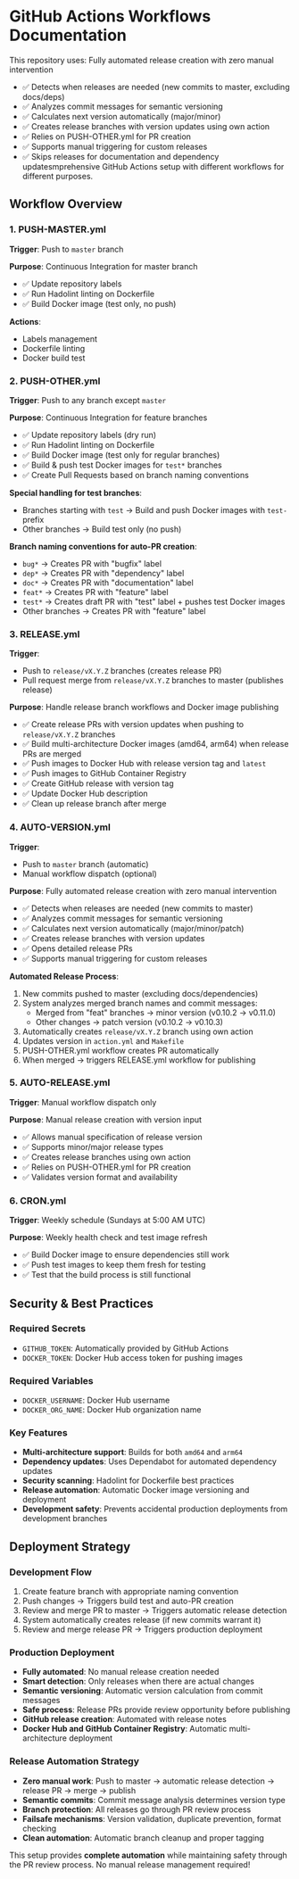 # GitHub Actions Workflows Documentation

This repository uses: Fully automated release creation with zero manual intervention
- ✅ Detects when releases are needed (new commits to master, excluding docs/deps)
- ✅ Analyzes commit messages for semantic versioning
- ✅ Calculates next version automatically (major/minor)
- ✅ Creates release branches with version updates using own action
- ✅ Relies on PUSH-OTHER.yml for PR creation
- ✅ Supports manual triggering for custom releases
- ✅ Skips releases for documentation and dependency updatesmprehensive GitHub Actions setup with different workflows for different purposes.

## Workflow Overview

### 1. PUSH-MASTER.yml
**Trigger**: Push to `master` branch

**Purpose**: Continuous Integration for master branch
- ✅ Update repository labels
- ✅ Run Hadolint linting on Dockerfile
- ✅ Build Docker image (test only, no push)

**Actions**:
- Labels management
- Dockerfile linting
- Docker build test

### 2. PUSH-OTHER.yml
**Trigger**: Push to any branch except `master`

**Purpose**: Continuous Integration for feature branches
- ✅ Update repository labels (dry run)
- ✅ Run Hadolint linting on Dockerfile
- ✅ Build Docker image (test only for regular branches)
- ✅ Build & push test Docker images for `test*` branches
- ✅ Create Pull Requests based on branch naming conventions

**Special handling for test branches**:
- Branches starting with `test` → Build and push Docker images with `test-` prefix
- Other branches → Build test only (no push)

**Branch naming conventions for auto-PR creation**:
- `bug*` → Creates PR with "bugfix" label
- `dep*` → Creates PR with "dependency" label  
- `doc*` → Creates PR with "documentation" label
- `feat*` → Creates PR with "feature" label
- `test*` → Creates draft PR with "test" label + pushes test Docker images
- Other branches → Creates PR with "feature" label

### 3. RELEASE.yml
**Trigger**: 
- Push to `release/vX.Y.Z` branches (creates release PR)
- Pull request merge from `release/vX.Y.Z` branches to master (publishes release)

**Purpose**: Handle release branch workflows and Docker image publishing
- ✅ Create release PRs with version updates when pushing to `release/vX.Y.Z` branches
- ✅ Build multi-architecture Docker images (amd64, arm64) when release PRs are merged
- ✅ Push images to Docker Hub with release version tag and `latest`
- ✅ Push images to GitHub Container Registry
- ✅ Create GitHub release with version tag
- ✅ Update Docker Hub description
- ✅ Clean up release branch after merge

### 4. AUTO-VERSION.yml
**Trigger**: 
- Push to `master` branch (automatic)
- Manual workflow dispatch (optional)

**Purpose**: Fully automated release creation with zero manual intervention
- ✅ Detects when releases are needed (new commits to master)
- ✅ Analyzes commit messages for semantic versioning
- ✅ Calculates next version automatically (major/minor/patch)
- ✅ Creates release branches with version updates
- ✅ Opens detailed release PRs
- ✅ Supports manual triggering for custom releases

**Automated Release Process**:
1. New commits pushed to master (excluding docs/dependencies)
2. System analyzes merged branch names and commit messages:
   - Merged from "feat" branches → minor version (v0.10.2 → v0.11.0)
   - Other changes → patch version (v0.10.2 → v0.10.3)
3. Automatically creates `release/vX.Y.Z` branch using own action
4. Updates version in `action.yml` and `Makefile`
5. PUSH-OTHER.yml workflow creates PR automatically
6. When merged → triggers RELEASE.yml workflow for publishing

### 5. AUTO-RELEASE.yml
**Trigger**: Manual workflow dispatch only

**Purpose**: Manual release creation with version input
- ✅ Allows manual specification of release version
- ✅ Supports minor/major release types
- ✅ Creates release branches using own action
- ✅ Relies on PUSH-OTHER.yml for PR creation
- ✅ Validates version format and availability

### 6. CRON.yml
**Trigger**: Weekly schedule (Sundays at 5:00 AM UTC)

**Purpose**: Weekly health check and test image refresh
- ✅ Build Docker image to ensure dependencies still work
- ✅ Push test images to keep them fresh for testing
- ✅ Test that the build process is still functional

## Security & Best Practices

### Required Secrets
- `GITHUB_TOKEN`: Automatically provided by GitHub Actions
- `DOCKER_TOKEN`: Docker Hub access token for pushing images

### Required Variables
- `DOCKER_USERNAME`: Docker Hub username
- `DOCKER_ORG_NAME`: Docker Hub organization name

### Key Features
- **Multi-architecture support**: Builds for both `amd64` and `arm64`
- **Dependency updates**: Uses Dependabot for automated dependency updates
- **Security scanning**: Hadolint for Dockerfile best practices
- **Release automation**: Automatic Docker image versioning and deployment
- **Development safety**: Prevents accidental production deployments from development branches

## Deployment Strategy

### Development Flow
1. Create feature branch with appropriate naming convention
2. Push changes → Triggers build test and auto-PR creation
3. Review and merge PR to master → Triggers automatic release detection
4. System automatically creates release (if new commits warrant it)
5. Review and merge release PR → Triggers production deployment

### Production Deployment
- **Fully automated**: No manual release creation needed
- **Smart detection**: Only releases when there are actual changes
- **Semantic versioning**: Automatic version calculation from commit messages
- **Safe process**: Release PRs provide review opportunity before publishing
- **GitHub release creation**: Automated with release notes
- **Docker Hub and GitHub Container Registry**: Automatic multi-architecture deployment

### Release Automation Strategy
- **Zero manual work**: Push to master → automatic release detection → release PR → merge → publish
- **Semantic commits**: Commit message analysis determines version type
- **Branch protection**: All releases go through PR review process
- **Failsafe mechanisms**: Version validation, duplicate prevention, format checking
- **Clean automation**: Automatic branch cleanup and proper tagging

This setup provides **complete automation** while maintaining safety through the PR review process. No manual release management required!

